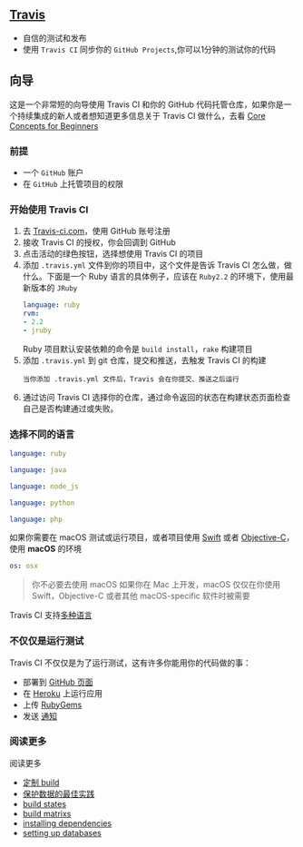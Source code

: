 ## [Travis](https://www.travis-ci.org)
- 自信的测试和发布  
- 使用 `Travis CI` 同步你的 `GitHub Projects`,你可以1分钟的测试你的代码 

## 向导
这是一个非常短的向导使用 Travis CI 和你的 GitHub 代码托管仓库，如果你是一个持续集成的新人或者想知道更多信息关于 Travis CI 做什么，去看 [Core Concepts for Beginners]()

### 前提
- 一个 `GitHub` 账户
- 在 `GitHub` 上托管项目的权限

### 开始使用 Travis CI
1. 去 [Travis-ci.com](Travis-ci.com)，使用 GitHub 账号注册
2. 接收 Travis CI 的授权，你会回调到 GitHub
3. 点击活动的绿色按钮，选择想使用 Travis CI 的项目
4. 添加 `.travis.yml` 文件到你的项目中，这个文件是告诉 Travis CI 怎么做，做什么。下面是一个 Ruby 语言的具体例子，应该在 `Ruby2.2` 的环境下，使用最新版本的 `JRuby`
    ```yml
    language: ruby
    rvm:
    - 2.2
    - jruby
    ``` 
    Ruby 项目默认安装依赖的命令是 `build install`，`rake` 构建项目
5. 添加 `.travis.yml` 到 git 仓库，提交和推送，去触发 Travis CI 的构建
    ```
    当你添加 .travis.yml 文件后，Travis 会在你提交、推送之后运行
    ```
6. 通过访问 Travis CI 选择你的仓库，通过命令返回的状态在构建状态页面检查自己是否构建通过或失败。


### 选择不同的语言
```yml
language: ruby
```
```yml
language: java
```
```yml
language: node_js
```
```yml
language: python
```
```yml
language: php
```
如果你需要在 macOS 测试或运行项目，或者项目使用 [Swift](https://baike.baidu.com/item/SWIFT/14080957?fr=aladdin) 或者 [Objective-C](https://baike.baidu.com/item/SWIFT/14080957?fr=aladdin)，使用 **macOS** 的环境
```yml
os: osx
```
> 你不必要去使用 macOS 如果你在 Mac 上开发，macOS 仅仅在你使用 Swift，Objective-C 或者其他 macOS-specific 软件时被需要

Travis CI 支持[多种语言](https://docs.travis-ci.com/user/languages/)

### 不仅仅是运行测试
Travis CI 不仅仅是为了运行测试，这有许多你能用你的代码做的事：
- 部署到 [GitHub 页面](https://docs.travis-ci.com/user/deployment/pages/)
- 在 [Heroku](https://docs.travis-ci.com/user/deployment/heroku/) 上运行应用
- 上传 [RubyGems](https://docs.travis-ci.com/user/deployment/heroku/)
- 发送 [通知](https://docs.travis-ci.com/user/notifications/)

### 阅读更多
阅读更多
- [定制 build](https://docs.travis-ci.com/user/customizing-the-build)
- [保护数据的最佳实践](https://docs.travis-ci.com/user/best-practices-security/)
- [build states](https://docs.travis-ci.com/user/build-stages/)
- [build matrixs](https://docs.travis-ci.com/user/customizing-the-build/#build-matrix)
- [installing dependencies](https://docs.travis-ci.com/user/customizing-the-build/#build-matrix)
- [setting up databases](https://docs.travis-ci.com/user/database-setup/)